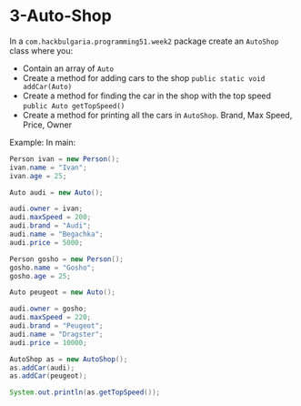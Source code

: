 # 3-Auto-Shop

In a `com.hackbulgaria.programming51.week2` package create an `AutoShop` class where you:

* Contain an array of `Auto`
* Create a method for adding cars to the shop `public static void addCar(Auto)`
* Create a method for finding the car in the shop with the top speed `public Auto getTopSpeed()`
* Create a method for printing all the cars in `AutoShop`. Brand, Max Speed, Price, Owner

Example:
In main:

```java
Person ivan = new Person();
ivan.name = "Ivan";
ivan.age = 25;

Auto audi = new Auto();

audi.owner = ivan;
audi.maxSpeed = 200;
audi.brand = "Audi";
audi.name = "Begachka";
audi.price = 5000;

Person gosho = new Person();
gosho.name = "Gosho";
gosho.age = 25;

Auto peugeot = new Auto();

audi.owner = gosho;
audi.maxSpeed = 220;
audi.brand = "Peugeot";
audi.name = "Dragster";
audi.price = 10000;

AutoShop as = new AutoShop();
as.addCar(audi);
as.addCar(peugeot);

System.out.println(as.getTopSpeed());
```